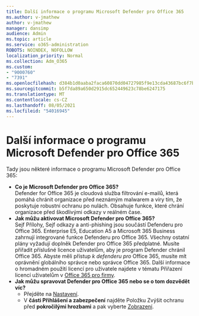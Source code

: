 ```yaml
---
title: Další informace o programu Microsoft Defender pro Office 365
ms.author: v-jmathew
author: v-jmathew
manager: dansimp
audience: Admin
ms.topic: article
ms.service: o365-administration
ROBOTS: NOINDEX, NOFOLLOW
localization_priority: Normal
ms.collection: Adm_O365
ms.custom:
- "9000760"
- "7391"
ms.openlocfilehash: d384b1d0aaba2faca60870dd04727985f9e13cda43687bc6f7bc53da90db4b9e
ms.sourcegitcommit: b5f7da89a650d2915dc652449623c78be6247175
ms.translationtype: MT
ms.contentlocale: cs-CZ
ms.lasthandoff: 08/05/2021
ms.locfileid: "54016945"
---
```

# <a name="learn-about-microsoft-defender-for-office-365"></a>Další informace o programu Microsoft Defender pro Office 365

Tady jsou některé informace o programu Microsoft Defender pro Office 365:

- **Co je Microsoft Defender pro Office 365?**  
    Defender for Office 365 je cloudová služba filtrování e-mailů, která pomáhá chránit organizace před neznámým malwarem a viry tím, že poskytuje robustní ochranu po nulách. Obsahuje funkce, které chrání organizace před škodlivými odkazy v reálném čase.
- **Jak můžu aktivovat Microsoft Defender pro Office 365?**  
    Sejf Přílohy, Sejf odkazy a anti-phishing jsou součástí Defenderu pro Office 365. Enterprise E5, Education A5 a Microsoft 365 Business zahrnují integrované funkce Defenderu pro Office 365. Všechny ostatní plány vyžadují doplněk Defender pro Office 365 předplatné. Musíte přiřadit příslušné licence uživatelům, aby je program Defender chránil Office 365. Abyste měli přístup  *k defenderu pro* Office 365, musíte mít oprávnění globálního správce nebo správce Office 365. Další informace o hromadném použití licencí pro uživatele najdete v tématu Přiřazení licencí uživatelům v [Office 365 pro firmy](https://go.microsoft.com/fwlink/?linkid=2093435).
- **Jak můžu spravovat Defender pro Office 365 nebo se o tom dozvědět víc?**  
  - Přejděte na [Nastavení](https://go.microsoft.com/fwlink/p/?linkid=2075721).  
  - V **části Přihlášení a zabezpečení** najděte Položku Zvýšit ochranu před **pokročilými hrozbami** a pak vyberte [Zobrazení](https://go.microsoft.com/fwlink/?linkid=2109302).
